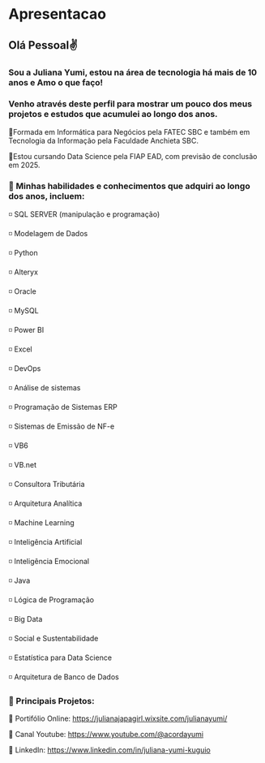 # Apresentacao

## Olá Pessoal✌

  ### Sou a Juliana Yumi, estou na área de tecnologia há mais de 10 anos e Amo o que faço!
  ### Venho através deste perfil para mostrar um pouco dos meus projetos e estudos que acumulei ao longo dos anos. 

🔸Formada em Informática para Negócios pela FATEC SBC e também em Tecnologia da Informação pela Faculdade Anchieta SBC.

🌱Estou cursando Data Science pela FIAP EAD, com previsão de conclusão em 2025.


### 🔭 Minhas habilidades e conhecimentos que adquiri ao longo dos anos, incluem:


◽ SQL SERVER (manipulação e programação)

◽ Modelagem de Dados

◽ Python

◽ Alteryx

◽ Oracle

◽ MySQL

◽ Power BI

◽ Excel

◽ DevOps

◽ Análise de sistemas 

◽ Programação de Sistemas ERP

◽ Sistemas de Emissão de NF-e

◽ VB6

◽ VB.net

◽ Consultora Tributária

◽ Arquitetura Analítica

◽ Machine Learning

◽ Inteligência Artificial

◽ Inteligência Emocional

◽ Java

◽ Lógica de Programação

◽ Big Data

◽ Social e Sustentabilidade

◽ Estatística para Data Science

◽ Arquitetura de Banco de Dados


### 🎯 Principais Projetos:


📌 Portifólio Online: https://julianajapagirl.wixsite.com/julianayumi/

📌 Canal Youtube: https://www.youtube.com/@acordayumi

📌 LinkedIn: https://www.linkedin.com/in/juliana-yumi-kuguio





<!--
**JulianaYumiKuguio/julianayumikuguio** is a ✨ _special_ ✨ repository because its `README.md` (this file) appears on your GitHub profile.

Here are some ideas to get you started:

- 🔭 I’m currently working on ...
- 🌱 I’m currently learning ...
- 👯 I’m looking to collaborate on ...
- 🤔 I’m looking for help with ...
- 💬 Ask me about ...
- 📫 How to reach me: ...
- 😄 Pronouns: ...
- ⚡ Fun fact: ...
-->
